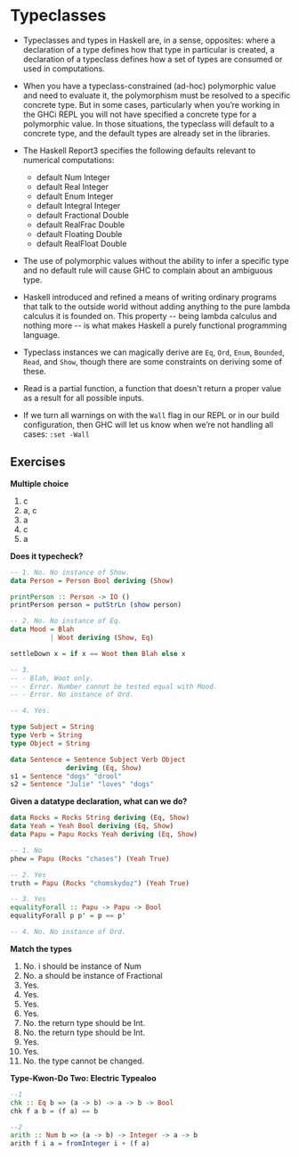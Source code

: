 Typeclasses
===========

-   Typeclasses and types in Haskell are, in a sense, opposites: where a declaration of a type defines how that type in particular is created, a declaration of a typeclass defines how a set of types are consumed or used in computations.

-   When you have a typeclass-constrained (ad-hoc) polymorphic value and need to evaluate it, the polymorphism must be resolved to a specific concrete type. But in some cases, particularly when you’re working in the GHCi REPL you will not have specified a concrete type for a polymorphic value. In those situations, the typeclass will default to a concrete type, and the default types are already set in the libraries.

-   The Haskell Report3 specifies the following defaults relevant to numerical computations:
    -   default Num Integer
    -   default Real Integer
    -   default Enum Integer
    -   default Integral Integer
    -   default Fractional Double
    -   default RealFrac Double
    -   default Floating Double
    -   default RealFloat Double
-   The use of polymorphic values without the ability to infer a specific type and no default rule will cause GHC to complain about an ambiguous type.

-   Haskell introduced and refined a means of writing ordinary programs that talk to the outside world without adding anything to the pure lambda calculus it is founded on. This property -- being lambda calculus and nothing more -- is what makes Haskell a purely functional programming language.

-   Typeclass instances we can magically derive are `Eq`, `Ord`, `Enum`, `Bounded`, `Read`, and `Show`, though there are some constraints on deriving some of these.

-   Read is a partial function, a function that doesn't return a proper value as a result for all possible inputs.

-   If we turn all warnings on with the `Wall` flag in our REPL or in our build configuration, then GHC will let us know when we’re not handling all cases: `:set -Wall`

Exercises
---------

**Multiple choice**

1.  c
2.  a, c
3.  a
4.  c
5.  a

**Does it typecheck?**

``` haskell
-- 1. No. No instance of Show.
data Person = Person Bool deriving (Show)

printPerson :: Person -> IO ()
printPerson person = putStrLn (show person)

-- 2. No. No instance of Eq.
data Mood = Blah
          | Woot deriving (Show, Eq)

settleDown x = if x == Woot then Blah else x

-- 3.
-- - Blah, Woot only.
-- - Error. Number cannot be tested equal with Mood.
-- - Error. No instance of Ord.

-- 4. Yes.

type Subject = String
type Verb = String
type Object = String

data Sentence = Sentence Subject Verb Object
              deriving (Eq, Show)
s1 = Sentence "dogs" "drool"
s2 = Sentence "Julie" "loves" "dogs"
```

**Given a datatype declaration, what can we do?**

``` haskell
data Rocks = Rocks String deriving (Eq, Show)
data Yeah = Yeah Bool deriving (Eq, Show)
data Papu = Papu Rocks Yeah deriving (Eq, Show)

-- 1. No
phew = Papu (Rocks "chases") (Yeah True)

-- 2. Yes
truth = Papu (Rocks "chomskydoz") (Yeah True)

-- 3. Yes
equalityForall :: Papu -> Papu -> Bool
equalityForall p p' = p == p'

-- 4. No. No instance of Ord.
```

**Match the types**

1.  No. i should be instance of Num
2.  No. a should be instance of Fractional
3.  Yes.
4.  Yes.
5.  Yes.
6.  Yes.
7.  No. the return type should be Int.
8.  No. the return type should be Int.
9.  Yes.
10. Yes.
11. No. the type cannot be changed.

**Type-Kwon-Do Two: Electric Typealoo**

``` haskell
--1
chk :: Eq b => (a -> b) -> a -> b -> Bool
chk f a b = (f a) == b

--2
arith :: Num b => (a -> b) -> Integer -> a -> b
arith f i a = fromInteger i + (f a)
```
